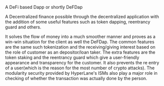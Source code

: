 A DeFi based Dapp or shortly DeFDap

A Decentralized finance possible through the decentralized application with the addition of some useful features such as token dapping, reentrancy guard and others.

It solves the flow of money into a much smoother manner and proves as a win-win situation for the client as well the DeFDap. The common features are the same such tokenization and the receiving/giving interest based on the role of customer as an depositor/loan taker. The extra features are the token staking and the reentrancy guard which give a user-friendly appearance and transparency for the customer. It also prevents the re entry of a user(which is the reason for the most number of crypto attacks). The modularity security provided by HyperLane's ISMs also play a major role in checking of whether the transaction was actually done by the person.
